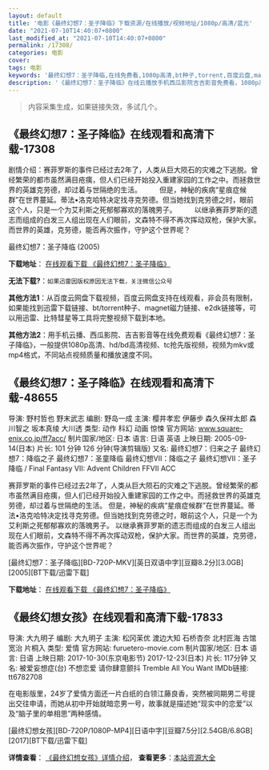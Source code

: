 ```yaml
---
layout: default
title: '电影《最终幻想7：圣子降临》下载资源/在线播放/视频地址/1080p/高清/蓝光'
date: "2021-07-10T14:40:07+0800"
last_modified_at: "2021-07-10T14:40:07+0800"
permalink: /17308/
categories: 电影
cover:
tags: 电影
keywords: '最终幻想7：圣子降临,在线免费看,1080p高清,bt种子,torrent,百度云盘,magnet,磁力链,迅雷下载资源'
description: '《最终幻想7：圣子降临》在线云播放手机西瓜影院吉吉影音免费看，1080p高清bd/hd未删减完整版和tc抢先枪版，mkv/mp4格式，附带bt/torrent种子、magnet/磁力链、百度云盘、网盘资源迅雷下载链接'
---
```


>内容采集生成，如果链接失效，多试几个。


## 《最终幻想7：圣子降临》在线观看和高清下载-17308

剧情介绍：赛菲罗斯的事件已经过去2年了，人类从巨大陨石的灾难之下逃脱。曾经繁荣的都市虽然满目疮痍，但人们已经开始投入重建家园的工作之中。而拯救世界的英雄克劳德，却过着与世隔绝的生活。   　　但是，神秘的疾病“星痕症候群”在世界蔓延。蒂法•洛克哈特决定找寻克劳德。但当她找到克劳德之时，眼前这个人，只是一个为艾利斯之死郁郁寡欢的落魄男子。  　　以继承赛菲罗斯的遗志而组成的白发三人组出现在人们眼前，文森特不得不再次挥动双枪，保护大家。而世界的英雄，克劳德，能否再次振作，守护这个世界呢？


最终幻想7：圣子降临 (2005)

**下载地址**： [在线观看下载 《最终幻想7：圣子降临》](https://www.btbtdy.me/btdy/dy3649.html) 


**无法下载?**：`如果迅雷因版权原因无法下载，关注微信公众号 `

**其他方法1**：从百度云网盘下载视频，百度云网盘支持在线观看，非会员有限制，如果能找到迅雷下载链接、bt/torrent种子、magnet磁力链接、e2dk链接等，可以用迅雷、比特彗星等工具将完整视频下载到本地。

**其他方法2**：用手机云播、西瓜影院、吉吉影音等在线免费观看《最终幻想7：圣子降临》，一般提供1080p高清、hd/bd高清视频、tc抢先版视频，视频为mkv或mp4格式，不同站点视频质量和播放速度不同。


## 《最终幻想7：圣子降临》在线观看和高清下载-48655

导演: 野村哲也 野末武志 编剧: 野岛一成 主演: 樱井孝宏 伊藤步 森久保祥太郎 森川智之 坂本真绫 大川透 类型: 动作 科幻 动画 惊悚 官方网站: www.square-enix.co.jp/ff7acc/ 制片国家/地区: 日本 语言: 日语 英语 上映日期: 2005-09-14(日本) 片长: 101 分钟 126 分钟(导演剪辑版) 又名: 最终幻想7：归来之子 最终幻想7：降临之子 最终幻想7：圣童降临 最终幻想VII：降临之子 最终幻想VII：圣子降临 / Final Fantasy VII: Advent Children FFVII ACC

赛菲罗斯的事件已经过去2年了，人类从巨大陨石的灾难之下逃脱。曾经繁荣的都市虽然满目疮痍，但人们已经开始投入重建家园的工作之中。而拯救世界的英雄克劳德，却过着与世隔绝的生活。 但是，神秘的疾病“星痕症候群”在世界蔓延。蒂法•洛克哈特决定找寻克劳德。但当她找到克劳德之时，眼前这个人，只是一个为艾利斯之死郁郁寡欢的落魄男子。 以继承赛菲罗斯的遗志而组成的白发三人组出现在人们眼前，文森特不得不再次挥动双枪，保护大家。而世界的英雄，克劳德，能否再次振作，守护这个世界呢？


[最终幻想7：圣子降临][BD-720P-MKV][英日双语中字][豆瓣8.2分][3.0GB][2005][BT下载/迅雷下载]

**下载地址**： [在线观看下载 《最终幻想7：圣子降临》](https://www.btdx8.com/torrent/final_fantasy_vii_advent_children_2005.html) 


## 《最终幻想女孩》在线观看和高清下载-17833

导演: 大九明子 编剧: 大九明子 主演: 松冈茉优 渡边大知 石桥杏奈 北村匠海 古馆宽治 片桐入 类型: 爱情 官方网站: furuetero-movie.com 制片国家/地区: 日本 语言: 日语 上映日期: 2017-10-30(东京电影节) 2017-12-23(日本) 片长: 117分钟 又名: 被爱妄想症(台) 不想恋爱 请你肆意颤抖 Tremble All You Want IMDb链接: tt6782708

在电影版里，24岁了爱情方面还一片白纸的白领江藤良香，突然被同期男二号提出交往申请，而她从初中开始就暗恋男一号，故事就是描述她“现实中的恋爱”以及“脑子里的单相思”两种感情。


[最终幻想女孩][BD-720P/1080P-MP4][日语中字][豆瓣7.5分][2.54GB/6.8GB][2017][BT下载/迅雷下载]

**详情查看**： [《最终幻想女孩》详情介绍](/movie/17833/)， **查看更多**：[本站资源大全](/movie/t/all/)

